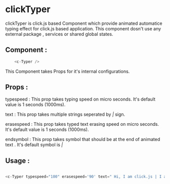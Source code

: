 # clickTyper


 clickTyper is click.js based Component which provide animated automatice typing effect for click.js based application.
 This component dosn't use any external package , services or shared global states.
 
 ## Component :
 
 ```js
     <c-Typer />
 ```
 
 This Component takes Props for it's internal configurations.
 
 ## Props :
 
   typespeed   : This prop takes typing speed on micro seconds. It's default value is 1 seconds (1000ms).
     
   text        : This prop takes multiple strings seperated by *|* sign.
     
   erasespeed  : This prop takes typed text erasing speed on micro seconds. It's default value is 1 seconds (1000ms).
   
   endsymbol   : This prop takes symbol that should be at the end of animated text . It's default symbol is *|*

    
## Usage :
 
 ```js
 
 <c-Typer typespeed="100" erasespeed='90' text=" Hi, I am click.js | I am click typed component | I was created by Nirikshan Bhusal"/>
 
 ```
